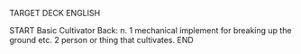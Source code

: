 TARGET DECK
ENGLISH

START
Basic
Cultivator
Back: n. 1 mechanical implement for breaking up the ground etc. 2 person or thing that cultivates.
END
